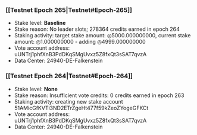 ### [[Testnet Epoch 265|Testnet#Epoch-265]]
* Stake level: **Baseline**
* Stake reason: No leader slots; 278364 credits earned in epoch 264
* Staking activity: target stake amount: ◎5000.000000000, current stake amount: ◎1.000000000 - adding ◎4999.000000000
* Vote account address: uUNTrj1phfXnB3PdDKqSMgUvxz5Z8fxQt3sSAT7qvzA
* Data Center: 24940-DE-Falkenstein
### [[Testnet Epoch 264|Testnet#Epoch-264]]
* Stake level: **None**
* Stake reason: Insufficient vote credits: 0 credits earned in epoch 263
* Staking activity: creating new stake account 51AMicGfKVTi3ND2ETrZgeHt477f59kZeoZYogeGFKCt
* Vote account address: uUNTrj1phfXnB3PdDKqSMgUvxz5Z8fxQt3sSAT7qvzA
* Data Center: 24940-DE-Falkenstein